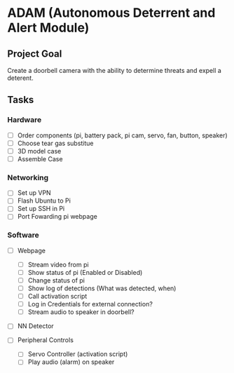 # ADAM (Autonomous Deterrent and Alert Module)

## Project Goal

Create a doorbell camera with the ability to determine threats and expell a deterent.

## Tasks

### Hardware
- [ ] Order components (pi, battery pack, pi cam, servo, fan, button, speaker)
- [ ] Choose tear gas substitue
- [ ] 3D model case
- [ ] Assemble Case

### Networking
- [ ] Set up VPN
- [ ] Flash Ubuntu to Pi
- [ ] Set up SSH in Pi
- [ ] Port Fowarding pi webpage

### Software
- [ ] Webpage
  - [ ] Stream video from pi
  - [ ] Show status of pi (Enabled or Disabled)
  - [ ] Change status of pi
  - [ ] Show log of detections (What was detected, when)
  - [ ] Call activation script
  - [ ] Log in Credentials for external connection?
  - [ ] Stream audio to speaker in doorbell?

- [ ] NN Detector

- [ ] Peripheral Controls
  - [ ] Servo Controller (activation script)
  - [ ] Play audio (alarm) on speaker
